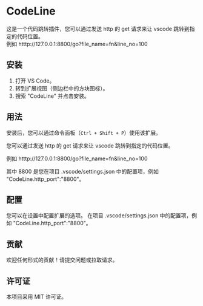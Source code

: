 # CodeLine

这是一个代码跳转插件，您可以通过发送 http 的 get 请求来让 vscode 跳转到指定的代码位置。<br>
		例如 htttp://127.0.0.1:8800/go?file_name=fn&line_no=100 <br>
		

## 安装

1. 打开 VS Code。
2. 转到扩展视图（侧边栏中的方块图标）。
3. 搜索 "CodeLine" 并点击安装。

## 用法

安装后，您可以通过命令面板（`Ctrl + Shift + P`）使用该扩展。

您可以通过发送 http 的 get 请求来让 vscode 跳转到指定的代码位置。

例如 htttp://127.0.0.1:8800/go?file_name=fn&line_no=100

其中 8800 是您在项目 .vscode/settings.json 中的配置项，例如 "CodeLine.http_port":"8800"。

## 配置

您可以在设置中配置扩展的选项。
在项目 .vscode/settings.json 中的配置项，例如 "CodeLine.http_port":"8800"。

## 贡献

欢迎任何形式的贡献！请提交问题或拉取请求。

## 许可证

本项目采用 MIT 许可证。
